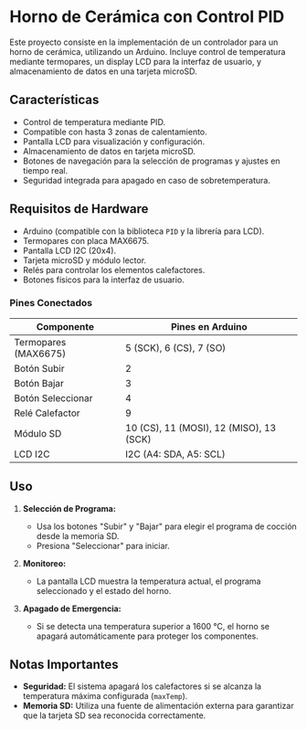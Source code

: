 # Horno de Cerámica con Control PID

Este proyecto consiste en la implementación de un controlador para un horno de cerámica, utilizando un Arduino. Incluye control de temperatura mediante termopares, un display LCD para la interfaz de usuario, y almacenamiento de datos en una tarjeta microSD.

## Características

- Control de temperatura mediante PID.
- Compatible con hasta 3 zonas de calentamiento.
- Pantalla LCD para visualización y configuración.
- Almacenamiento de datos en tarjeta microSD.
- Botones de navegación para la selección de programas y ajustes en tiempo real.
- Seguridad integrada para apagado en caso de sobretemperatura.

## Requisitos de Hardware

- Arduino (compatible con la biblioteca `PID` y la librería para LCD).
- Termopares con placa MAX6675.
- Pantalla LCD I2C (20x4).
- Tarjeta microSD y módulo lector.
- Relés para controlar los elementos calefactores.
- Botones físicos para la interfaz de usuario.

### Pines Conectados

| Componente          | Pines en Arduino       |
|----------------------|------------------------|
| Termopares (MAX6675)| 5 (SCK), 6 (CS), 7 (SO)|
| Botón Subir         | 2                      |
| Botón Bajar         | 3                      |
| Botón Seleccionar   | 4                      |
| Relé Calefactor     | 9                      |
| Módulo SD           | 10 (CS), 11 (MOSI), 12 (MISO), 13 (SCK) |
| LCD I2C             | I2C (A4: SDA, A5: SCL) |


## Uso

1. **Selección de Programa:**
   - Usa los botones "Subir" y "Bajar" para elegir el programa de cocción desde la memoria SD.
   - Presiona "Seleccionar" para iniciar.

2. **Monitoreo:**
   - La pantalla LCD muestra la temperatura actual, el programa seleccionado y el estado del horno.

3. **Apagado de Emergencia:**
   - Si se detecta una temperatura superior a 1600 °C, el horno se apagará automáticamente para proteger los componentes.

## Notas Importantes

- **Seguridad:** El sistema apagará los calefactores si se alcanza la temperatura máxima configurada (`maxTemp`).
- **Memoria SD:** Utiliza una fuente de alimentación externa para garantizar que la tarjeta SD sea reconocida correctamente.


